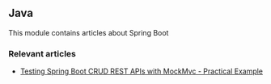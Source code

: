## Java 

This module contains articles about Spring Boot

### Relevant articles

- [Testing Spring Boot CRUD REST APIs with MockMvc - Practical Example](https://www.makariev.com/blog/testing-spring-boot-crud-rest-api-mockmvc/)
